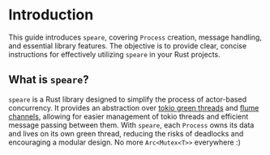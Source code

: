 # Introduction
This guide introduces `speare`, covering `Process` creation, message handling, and essential library features. The objective is to provide clear, concise instructions for effectively utilizing `speare` in your Rust projects.

## What is `speare`?
`speare` is a Rust library designed to simplify the process of actor-based concurrency. It provides an abstraction over [tokio green threads](https://tokio.rs/tokio/tutorial/spawning#tasks) and [flume channels](https://github.com/zesterer/flume), allowing for easier management of tokio threads and efficient message passing between them. With `speare`, each `Process` owns its data and lives on its own green thread, reducing the risks of deadlocks and encouraging a modular design. No more `Arc<Mutex<T>>` everywhere :)